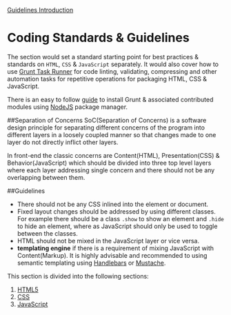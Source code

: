 [Guidelines Introduction](README.md)

Coding Standards & Guidelines
=========
The section would set a standard starting point for best practices & standards on `HTML`, `CSS` & `JavaScript` separately. It would also cover how to use [Grunt Task Runner](http://gruntjs.com/) for code linting, validating, compressing and other automation tasks for repetitive operations for packaging HTML, CSS & JavaScript. 

There is an easy to follow [guide](http://gruntjs.com/getting-started) to install Grunt & associated contributed modules using [NodeJS](http://nodejs.org/) package manager. 


##Separation of Concerns 
SoC(Separation of Concerns) is a software design principle for separating different concerns of the program into different layers in a loosely coupled manner so that changes made to one layer do not directly inflict other layers.

In front-end the classic concerns are Content(HTML), Presentation(CSS) & Behavior(JavaScript) which should be divided into three top level layers where each layer addressing single concern and there should not be any overlapping between them.

##Guidelines
- There should not be any CSS inlined into the element or document.
- Fixed layout changes should be addressed by using different classes. For example there should be a class `.show` to show an element and `.hide` to hide an element, where as JavaScript should only be used to toggle between the classes.
- HTML should not be mixed in the JavaScript layer or vice versa.
- **templating engine** if there is a requirement of mixing JavaScript with Content(Markup). It is highly advisable and recommended to using semantic templating using [Handlebars](http://handlebarsjs.com/) or [Mustache](http://mustache.github.io/).

This section is divided into the following sections:

1. [HTML5](html.md)
2. [CSS](css.md)
3. [JavaScript](js.md)



